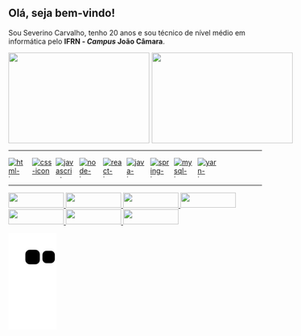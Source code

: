 ## Olá, seja bem-vindo!

Sou Severino Carvalho, tenho 20 anos e sou técnico de nível médio em informática pelo **IFRN - *Campus* João Câmara**.

<div>
  <a href="https://github.com/severino-carvalho">
  <div style="display:flex; gap:5px;">
    <img 
    height="180em"
    width="280em" 
    src="https://github-readme-stats.vercel.app/api?username=severino-carvalho&show_icons=true&theme=gruvbox&include_all_commits=true&count_private=true&hide_border=true" />
    <img
    height="180em" 
    width="280em" 
    src="https://github-readme-stats.vercel.app/api/top-langs/?username=severino-carvalho&layout=compact&langs_count=7&theme=gruvbox&show_icons=true&hide_border=true"/>
  </div>
</div>

-----

<div style="display: flex; gap: 7px;">
  <img align="center" alt="html-icon" height="40" width="40" src="https://cdn.jsdelivr.net/gh/devicons/devicon/icons/html5/html5-original-wordmark.svg" />
  <img align="center" alt="css-icon" height="40" width="40" src="https://cdn.jsdelivr.net/gh/devicons/devicon/icons/css3/css3-original-wordmark.svg" />
  <img align="center" alt="javascript-icon" height="40" width="40" src="https://cdn.jsdelivr.net/gh/devicons/devicon/icons/javascript/javascript-original.svg" />
  <!--
  <img align="center" alt="Icon-Ts" height="40" width="40" src="https://raw.githubusercontent.com/devicons/devicon/master/icons/typescript/typescript-plain.svg" />
  -->
  <img align="center" alt="node-icon" height="40" width="40" src="https://cdn.jsdelivr.net/gh/devicons/devicon/icons/nodejs/nodejs-original.svg" />
  <img align="center" alt="react-icon" height="40" width="40" src="https://cdn.jsdelivr.net/gh/devicons/devicon/icons/react/react-original-wordmark.svg" />
  <img align="center" alt="java-icon" height="40" width="40" src="https://cdn.jsdelivr.net/gh/devicons/devicon/icons/java/java-original-wordmark.svg" /> 
  <img align="center" alt="spring-icon" height="40" width="40" src="https://cdn.jsdelivr.net/gh/devicons/devicon/icons/spring/spring-original-wordmark.svg" /> 
  <img align="center" alt="mysql-icon" height="40" width="40" src="https://cdn.jsdelivr.net/gh/devicons/devicon/icons/mysql/mysql-original-wordmark.svg" />
  <img align="center" alt="yarn-icon" height="40" width="40" src="https://cdn.jsdelivr.net/gh/devicons/devicon/icons/yarn/yarn-original-wordmark.svg" />
  </div>

<div> 

---

<div>
  <!--  Discord -->
  <a 
  href="https://discord.gg/9WpdURtWKE" 
  target="_blank">
    <img
    style="width: 110px; height: 30px;" 
    src="https://img.shields.io/badge/Discord-7289DA?style=for-the-badge&logo=discord&logoColor=white" 
    target="_blank" />
  </a>
  <!--  GitHub  -->
  <a 
  href="http://github.com/severino-carvalho"
  target="_blank">
    <img 
    style="width: 110px; height: 30px;"
    src="https://img.shields.io/badge/GitHub-100000?style=for-the-badge&logo=github&logoColor=white" target="_blank">
  </a>
  <!--  Gmail  -->
  <a href="mailto:severinocarvalho14@gmail.com">
    <img 
    style="width: 110px; height: 30px;"
    src="https://camo.githubusercontent.com/571384769c09e0c66b45e39b5be70f68f552db3e2b2311bc2064f0d4a9f5983b/68747470733a2f2f696d672e736869656c64732e696f2f62616467652f476d61696c2d4431343833363f7374796c653d666f722d7468652d6261646765266c6f676f3d676d61696c266c6f676f436f6c6f723d7768697465" 
    data-canonical-src="https://img.shields.io/badge/Gmail-D14836?style=for-the-badge&logo=gmail&logoColor=white" />
  </a>
  <!--  Instagram  -->
  <a 
  href="https://www.instagram.com/dev_severino/" 
  target="_blank">
    <img 
    style="width: 110px; height: 30px;"
    src="https://img.shields.io/badge/-Instagram-%23E4405F?style=for-the-badge&logo=instagram&logoColor=white" target="_blank" />
  </a>
  <!--  LinkedIn  -->
  <a 
  href="https://www.linkedin.com/in/dev-severino-carvalho/"
  target="_blank">
    <img 
    style="width: 110px; height: 30px;"
    src="https://img.shields.io/badge/-LinkedIn-%230077B5?style=for-the-badge&logo=linkedin&logoColor=white" target="_blank">
  </a> 
  <!--  Twitter  -->
  <a 
  href="https://twitter.com/dev_severino" 
  target="_blank">
    <img 
    style="width: 110px; height: 30px;"
    src="https://img.shields.io/badge/Twitter-1DA1F2?style=for-the-badge&logo=twitter&logoColor=white" 
    target="_blank">
  </a>
  <!--  WhatsApp  -->
  <a 
  href="https://wa.me/5584994650540"
  target="_blank">
    <img 
    style="width: 110px; height: 30px;"
    src="https://img.shields.io/badge/WhatsApp-25D366?style=for-the-badge&logo=whatsapp&logoColor=white" target="_blank">
  </a>

</div>

  ![Snake animation](https://github.com/severino-carvalho/severino-carvalho/blob/output/github-contribution-grid-snake.svg)
 
</div>

